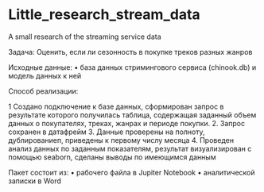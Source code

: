 # Little_research_stream_data
A small research of the streaming service data

Задача: Оценить, если ли сезонность в покупке треков разных жанров

Исходные данные:
•	база данных стримингового сервиса (chinook.db) и модель данных к ней 

Способ реализации:

1 Создано подключение к базе данных, сформирован запрос в результате которого получилась таблица, содержащая заданный объем данных о покупателях, треках, жанрах и периоде покупки.
2. Запрос сохранен в датафрейм
3. Данные проверены на полноту, дублированиеп, приведены к первому числу месяца
4. Проведен анализ данных по заданным показателям, результат визуализирован с помощью seaborn, сделаны выводы по имеющимся данным
   
Пакет состоит из:
•	рабочего файла в Jupiter Notebook
•	аналитической записки в Word

